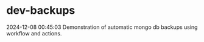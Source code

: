 # dev-backups
2024-12-08 00:45:03 Demonstration of automatic mongo db backups using workflow and actions.
